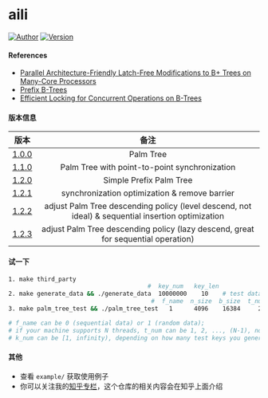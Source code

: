 # aili

[![Author](https://img.shields.io/badge/Author-UncP-brightgreen.svg)](https://github.com/UncP)
[![Version](https://img.shields.io/badge/Version-1.2.3-blue.svg)](https://github.com/UncP/aili)

#### References
* [Parallel Architecture-Friendly Latch-Free Modifications to B+ Trees on Many-Core Processors](http://www.vldb.org/pvldb/vol4/p795-sewall.pdf)
* [Prefix B-Trees](http://delivery.acm.org/10.1145/330000/320530/p11-bayer.pdf?ip=111.114.49.2&id=320530&acc=ACTIVE%20SERVICE&key=BF85BBA5741FDC6E%2E4510866D46BF76B7%2E4D4702B0C3E38B35%2E4D4702B0C3E38B35&__acm__=1537792786_42d3c27bf4ea064b8d68b89657e39bf6)
* [Efficient Locking for Concurrent Operations on B-Trees](https://www.csd.uoc.gr/~hy460/pdf/p650-lehman.pdf)

#### 版本信息
| 版本 |           备注             |
|:------:|:---------------------------:|
| [1.0.0](https://github.com/UncP/aili/tree/1.0.0)  | Palm Tree |
| [1.1.0](https://github.com/UncP/aili/tree/1.1.0)  | Palm Tree with point-to-point synchronization |
| [1.2.0](https://github.com/UncP/aili/tree/1.2.0)  | Simple Prefix Palm Tree |
| [1.2.1](https://github.com/UncP/aili/tree/1.2.1)  | synchronization optimization & remove barrier |
| [1.2.2](https://github.com/UncP/aili/tree/1.2.2)  | adjust Palm Tree descending policy (level descend, not ideal) & sequential insertion optimization |
| [1.2.3](https://github.com/UncP/aili/tree/1.2.3)  | adjust Palm Tree descending policy (lazy descend, great for sequential operation) |


#### 试一下
```bash
1. make third_party
                                       #  key_num   key_len
2. make generate_data && ./generate_data  10000000    10    # test data will be in ./data
                                        #  f_name  n_size  b_size  t_num  q_num  k_num
3. make palm_tree_test && ./palm_tree_test   1      4096    16384     2      8    1000000

# f_name can be 0 (sequential data) or 1 (random data);
# if your machine supports N threads, t_num can be 1, 2, ..., (N-1), not N;
# k_num can be [1, infinity), depending on how many test keys you generate
```


#### 其他
+ 查看 `example/` 获取使用例子
+ 你可以关注我的[知乎专栏](https://zhuanlan.zhihu.com/b-tree)，这个仓库的相关内容会在知乎上面介绍
